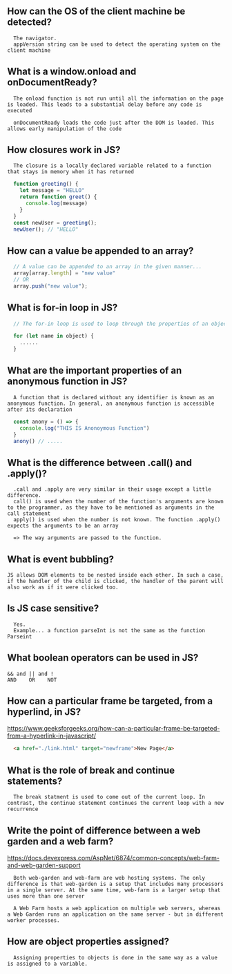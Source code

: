 ## How can the OS  of the client machine be detected?
```
  The navigator.
  appVersion string can be used to detect the operating system on the client machine
```

## What is a window.onload and onDocumentReady?
```
  The onload function is not run until all the information on the page is loaded. This leads to a substantial delay before any code is executed

  onDocumentReady loads the code just after the DOM is loaded. This allows early manipulation of the code
```

## How closures work in JS?
```
  The closure is a locally declared variable related to a function that stays in memory when it has returned
```
```js
  function greeting() {
    let message = "HELLO"
    return function greet() {
      console.log(message)
    }
  }
  const newUser = greeting();
  newUser(); // "HELLO"
```

## How can a value be appended to an array?
```js
  // A value can be appended to an array in the given manner...
  array[array.length] = "new value"
  // OR
  array.push("new value");
```

## What is for-in loop in JS?
```js
  // The for-in loop is used to loop through the properties of an object

  for (let name in object) {
    ......
  }
```

## What are the important properties of an anonymous function in JS?
```
  A function that is declared without any identifier is known as an anonymous function. In general, an anonymous function is accessible after its declaration
```
```js
  const anony = () => {
    console.log("THIS IS Anonoymous Function")
  }
  anony() // .....
```

## What is the difference between .call() and .apply()?
```
  .call and .apply are very similar in their usage except a little difference. 
  call() is used when the number of the function's arguments are known to the programmer, as they have to be mentioned as arguments in the call statement
  apply() is used when the number is not known. The function .apply() expects the arguments to be an array

  => The way arguments are passed to the function.
```

## What is event bubbling?
```
JS allows DOM elements to be nested inside each other. In such a case, if the handler of the child is clicked, the handler of the parent will also work as if it were clicked too.
```

## Is JS case sensitive?
```
  Yes.
  Example... a function parseInt is not the same as the function Parseint
```

## What boolean operators can be used in JS?
```
&& and || and !
AND    OR    NOT
```

## How can a particular frame be targeted, from a hyperlind, in JS?
https://www.geeksforgeeks.org/how-can-a-particular-frame-be-targeted-from-a-hyperlink-in-javascript/
```html
  <a href="./link.html" target="newframe">New Page</a>
```

## What is the role of break and continue statements?
```
  The break statment is used to come out of the current loop. In contrast, the continue statement continues the current loop with a new recurrence
```

## Write the point of difference between a web garden and a web farm?
https://docs.devexpress.com/AspNet/6874/common-concepts/web-farm-and-web-garden-support
```
  Both web-garden and web-farm are web hosting systems. The only difference is that web-garden is a setup that includes many processors in a single server. At the same time, web-farm is a larger setup that uses more than one server

  A Web Farm hosts a web application on multiple web servers, whereas a Web Garden runs an application on the same server - but in different worker processes.
```

## How are object properties assigned?
```
  Assigning properties to objects is done in the same way as a value is assigned to a variable.
```